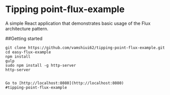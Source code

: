 # Tipping point-flux-example
A simple React application that demonstrates basic usage of the Flux architecture pattern.


##Getting started
```
git clone https://github.com/vamshiui62/tipping-point-flux-example.git
cd easy-flux-example
npm install
gulp
sudo npm install -g http-server
http-server


Go to [http://localhost:8080](http://localhost:8080)
#tipping-point-flux-example
